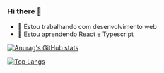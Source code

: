 ### Hi there 👋

- 🔭 Estou trabalhando com desenvolvimento web
- 🌱 Estou aprendendo React e Typescript

[![Anurag's GitHub stats](https://github-readme-stats.vercel.app/api?username=kauaj-silva)](https://github.com/anuraghazra/github-readme-stats)

[![Top Langs](https://github-readme-stats.vercel.app/api/top-langs/?username=anuraghazra)](https://github.com/anuraghazra/github-readme-stats)
